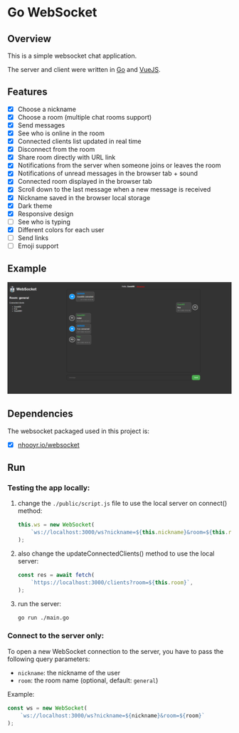 # Go WebSocket

## Overview

This is a simple websocket chat application.

The server and client were written in [Go](https://golang.org) and [VueJS](https://vuejs.org).

## Features

- [x] Choose a nickname
- [x] Choose a room (multiple chat rooms support)
- [x] Send messages
- [x] See who is online in the room
- [x] Connected clients list updated in real time
- [x] Disconnect from the room
- [x] Share room directly with URL link
- [x] Notifications from the server when someone joins or leaves the room
- [x] Notifications of unread messages in the browser tab + sound
- [x] Connected room displayed in the browser tab
- [x] Scroll down to the last message when a new message is received
- [x] Nickname saved in the browser local storage
- [x] Dark theme
- [x] Responsive design
- [ ] See who is typing
- [x] Different colors for each user
- [ ] Send links
- [ ] Emoji support

## Example

![example](./docs/example_darkmode.png)

## Dependencies

The websocket packaged used in this project is:

- [x] [nhooyr.io/websocket](https://github.com/nhooyr/websocket)

## Run

### Testing the app locally:

1. change the `./public/script.js` file to use the local server on connect() method:

    ```javascript
    this.ws = new WebSocket(
        `ws://localhost:3000/ws?nickname=${this.nickname}&room=${this.room}`
    );
    ```

2. also change the updateConnectedClients() method to use the local server:

    ```javascript
    const res = await fetch(
        `https://localhost:3000/clients?room=${this.room}`,
    );
    ```

3. run the server:

    ```bash
    go run ./main.go
    ```

### Connect to the server only:

To open a new WebSocket connection to the server, you have to pass the following query parameters:

- `nickname`: the nickname of the user
- `room`: the room name (optional, default: `general`)

Example:

```javascript
const ws = new WebSocket(
    `ws://localhost:3000/ws?nickname=${nickname}&room=${room}`
);
```

